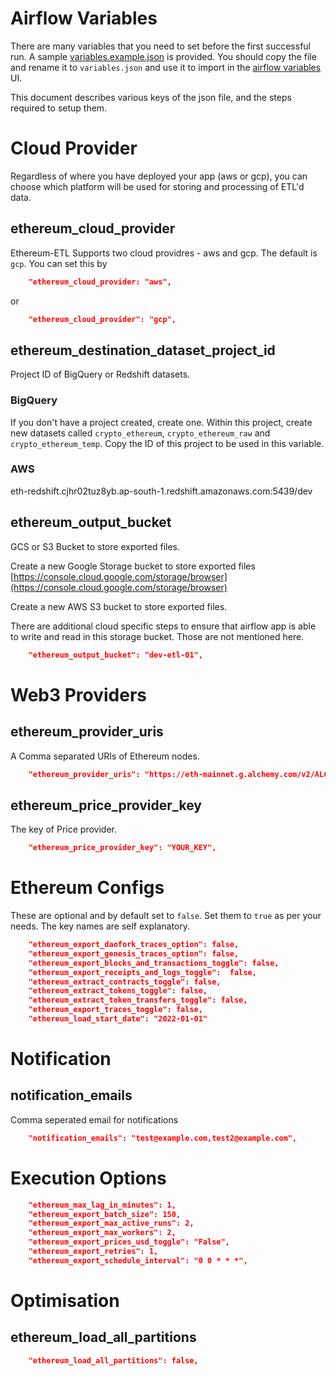 # Airflow Variables

There are many variables that you need to set before the first successful run.
A sample [variables.example.json](../variables.example.json) is provided. You should copy
the file and rename it to `variables.json` and use it to import in the
[airflow variables](http://localhost:8080/variable/list/) UI.

This document describes various keys of the json file, and the steps required to
setup them.

# Cloud Provider

Regardless of where you have deployed your app (aws or gcp), you can choose 
which platform will be used for storing and processing of ETL'd data.


## ethereum_cloud_provider

Ethereum-ETL Supports two cloud providres - aws and gcp. The default is `gcp`.
You can set this by

```json
	"ethereum_cloud_provider: "aws",
```

or

```json
	"ethereum_cloud_provider": "gcp",
```

## ethereum_destination_dataset_project_id

Project ID of BigQuery or Redshift datasets.

### BigQuery

If you don't have a project created, create one. 
Within this project, create new datasets called 
`crypto_ethereum`, `crypto_ethereum_raw` and `crypto_ethereum_temp`.
Copy the ID of this project to be used in this variable.

### AWS

eth-redshift.cjhr02tuz8yb.ap-south-1.redshift.amazonaws.com:5439/dev


## ethereum_output_bucket

GCS or S3 Bucket to store exported files.

Create a new Google Storage bucket to store exported files [https://console.cloud.google.com/storage/browser](https://console.cloud.google.com/storage/browser)

Create a new AWS S3 bucket to store exported files.

There are additional cloud specific steps to
ensure that airflow app is able to write and read in this storage bucket.
Those are not mentioned here.


```json
	"ethereum_output_bucket": "dev-etl-01",
```

# Web3 Providers

## ethereum_provider_uris

A Comma separated URIs of Ethereum nodes.

```json
	"ethereum_provider_uris": "https://eth-mainnet.g.alchemy.com/v2/ALCHEMY_API",
```

## ethereum_price_provider_key

The key of Price provider. 

```json
	"ethereum_price_provider_key": "YOUR_KEY",
```

# Ethereum Configs

These are optional and by default set to `false`. Set them to `true` as per your needs. The key names are self explanatory.

```json
	"ethereum_export_daofork_traces_option": false,
	"ethereum_export_genesis_traces_option": false,
	"ethereum_export_blocks_and_transactions_toggle": false,
	"ethereum_export_receipts_and_logs_toggle":  false,
	"ethereum_extract_contracts_toggle": false,
	"ethereum_extract_tokens_toggle": false,
	"ethereum_extract_token_transfers_toggle": false,
	"ethereum_export_traces_toggle": false,
	"ethereum_load_start_date": "2022-01-01"
```

# Notification

## notification_emails

Comma seperated email for notifications

```json
	"notification_emails": "test@example.com,test2@example.com",
```

# Execution Options


```json
	"ethereum_max_lag_in_minutes": 1,
	"ethereum_export_batch_size": 150,
	"ethereum_export_max_active_runs": 2,
	"ethereum_export_max_workers": 2,
	"ethereum_export_prices_usd_toggle": "False",
	"ethereum_export_retries": 1,
	"ethereum_export_schedule_interval": "0 0 * * *",

```

# Optimisation

## ethereum_load_all_partitions

```json
	"ethereum_load_all_partitions": false,
```
